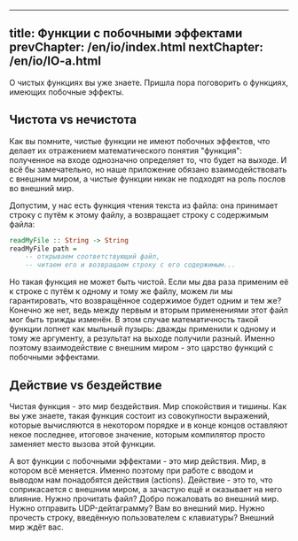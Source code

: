 ----
title: Функции с побочными эффектами
prevChapter: /en/io/index.html
nextChapter: /en/io/IO-a.html
----

О чистых функциях вы уже знаете. Пришла пора поговорить о функциях, имеющих побочные эффекты.

## Чистота vs нечистота

Как вы помните, чистые функции не имеют побочных эффектов, что делает их отражением математического понятия "функция": полученное на входе однозначно определяет то, что будет на выходе. И всё бы замечательно, но наше приложение обязано взаимодействовать с внешним миром, а чистые функции никак не подходят на роль послов во внешний мир.

Допустим, у нас есть функция чтения текста из файла: она принимает строку с путём к этому файлу, а возвращает строку с содержимым файла:

```haskell
readMyFile :: String -> String
readMyFile path =
    -- открываем соответствующий файл,
    -- читаем его и возвращаем строку с его содержимым...
````

Но такая функция не может быть чистой. Если мы два раза применим её к строке с путём к одному и тому же файлу, можем ли мы гарантировать, что возвращённое содержимое будет одним и тем же? Конечно же нет, ведь между первым и вторым применениями этот файл мог быть трижды изменён. В этом случае математичность такой функции лопнет как мыльный пузырь: дважды применили к одному и тому же аргументу, а результат на выходе получили разный. Именно поэтому взаимодействие с внешним миром - это царство функций с побочными эффектами.

## Действие vs бездействие

Чистая функция - это мир бездействия. Мир спокойствия и тишины. Как вы уже знаете, такая функция состоит из совокупности выражений, которые вычисляются в некотором порядке и в конце концов оставляют некое последнее, итоговое значение, которым компилятор просто заменяет место вызова этой функции.

А вот функции с побочными эффектами - это мир действия. Мир, в котором всё меняется. Именно поэтому при работе с вводом и выводом нам понадобятся действия (actions). Действие - это то, что соприкасается с внешним миром, а зачастую ещё и оказывает на него влияние. Нужно прочитать файл? Добро пожаловать во внешний мир. Нужно отправить UDP-дейтаграмму? Вам во внешний мир. Нужно прочесть строку, введённую пользователем с клавиатуры? Внешний мир ждёт вас.
